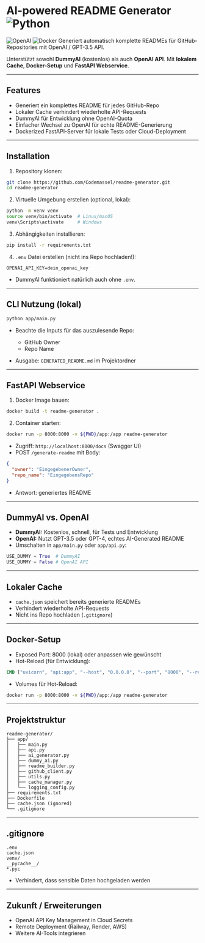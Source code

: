 # AI-powered README Generator ![Python](https://img.shields.io/badge/python-3.11-blue)
![OpenAI](https://img.shields.io/badge/OpenAI-API-red)
![Docker](https://img.shields.io/badge/docker-ready-lightgrey)
Generiert automatisch komplette READMEs für GitHub-Repositories mit OpenAI / GPT-3.5 API.

Unterstützt sowohl **DummyAI** (kostenlos) als auch **OpenAI API**.
Mit **lokalem Cache**, **Docker-Setup** und **FastAPI Webservice**.

---

## Features

* Generiert ein komplettes README für jedes GitHub-Repo
* Lokaler Cache verhindert wiederholte API-Requests
* DummyAI für Entwicklung ohne OpenAI-Quota
* Einfacher Wechsel zu OpenAI für echte README-Generierung
* Dockerized FastAPI-Server für lokale Tests oder Cloud-Deployment

---

## Installation

1. Repository klonen:

```bash
git clone https://github.com/Codemassel/readme-generator.git
cd readme-generator
```

2. Virtuelle Umgebung erstellen (optional, lokal):

```bash
python -m venv venv
source venv/bin/activate  # Linux/macOS
venv\Scripts\activate     # Windows
```

3. Abhängigkeiten installieren:

```bash
pip install -r requirements.txt
```

4. `.env` Datei erstellen (nicht ins Repo hochladen!):

```
OPENAI_API_KEY=dein_openai_key
```

* DummyAI funktioniert natürlich auch ohne `.env`.

---

## CLI Nutzung (lokal)

```bash
python app/main.py
```

* Beachte die Inputs für das auszulesende Repo:

  * GitHub Owner
  * Repo Name
* Ausgabe: `GENERATED_README.md` im Projektordner

---

## FastAPI Webservice

1. Docker Image bauen:

```bash
docker build -t readme-generator .
```

2. Container starten:

```bash
docker run -p 8000:8000 -v ${PWD}/app:/app readme-generator
```

* Zugriff: `http://localhost:8000/docs` (Swagger UI)
* POST `/generate-readme` mit Body:

```json
{
  "owner": "EingegebenerOwner",
  "repo_name": "EingegebensRepo"
}
```

* Antwort: generiertes README

---

## DummyAI vs. OpenAI

* **DummyAI:** Kostenlos, schnell, für Tests und Entwicklung
* **OpenAI:** Nutzt GPT-3.5 oder GPT-4, echtes AI-Generated README
* Umschalten in `app/main.py` oder `app/api.py`:

```python
USE_DUMMY = True  # DummyAI
USE_DUMMY = False # OpenAI API
```

---

## Lokaler Cache

* `cache.json` speichert bereits generierte READMEs
* Verhindert wiederholte API-Requests
* Nicht ins Repo hochladen (`.gitignore`)

---

## Docker-Setup

* Exposed Port: 8000 (lokal) oder anpassen wie gewünscht
* Hot-Reload (für Entwicklung):

```dockerfile
CMD ["uvicorn", "api:app", "--host", "0.0.0.0", "--port", "8000", "--reload"]
```

* Volumes für Hot-Reload:

```bash
docker run -p 8000:8000 -v ${PWD}/app:/app readme-generator
```

---

## Projektstruktur

```
readme-generator/
├── app/
│   ├── main.py
│   ├── api.py
│   ├── ai_generator.py
│   ├── dummy_ai.py
│   ├── readme_builder.py
│   ├── github_client.py
│   ├── utils.py
│   ├── cache_manager.py
│   └── logging_config.py
├── requirements.txt
├── Dockerfile
├── cache.json (ignored)
└── .gitignore
```

---

## .gitignore

```
.env
cache.json
venv/
__pycache__/
*.pyc
```

* Verhindert, dass sensible Daten hochgeladen werden

---

## Zukunft / Erweiterungen

* OpenAI API Key Management in Cloud Secrets
* Remote Deployment (Railway, Render, AWS)
* Weitere AI-Tools integrieren

